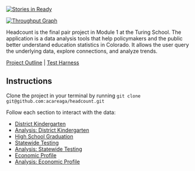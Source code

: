 [![Stories in Ready](https://badge.waffle.io/acareaga/headcount.png?label=ready&title=Ready)](https://waffle.io/acareaga/headcount)

[![Throughput Graph](https://badge.waffle.io/acareaga/headcount/throughput.svg)](https://waffle.io/acareaga/headcount/metrics)

Headcount is the final pair project in Module 1 at the Turing School. The application is a data analysis tools that help policymakers and the public better understand education statistics in Colorado. It allows the user query the underlying data, explore connections, and analyze trends.

[Project Outline](https://github.com/turingschool/curriculum/blob/master/source/projects/headcount.markdown) | [Test Harness](https://github.com/turingschool-examples/headcount_test_harness)

## Instructions

Clone the project in your terminal by running `git clone git@github.com:acareaga/headcount.git`

Follow each section to interact with the data:
* [District Kindergarten](headcount/iteration_0.markdown)
* [Analysis: District Kindergarten](headcount/iteration_1.markdown)
* [High School Graduation](headcount/iteration_2.markdown)
* [Statewide Testing](headcount/iteration_3.markdown)
* [Analysis: Statewide Testing](headcount/iteration_5.markdown)
* [Economic Profile](headcount/iteration_4.markdown)
* [Analysis: Economic Profile](headcount/iteration_6.markdown)
